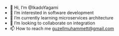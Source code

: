 - 👋 Hi, I’m @IkadoYagami
- 👀 I’m interested in software development
- 🌱 I’m currently learning microservices architecture
- 💞️ I’m looking to collaborate on integration
- 📫 How to reach me guzellmuhammett@gmail.com

<!---
IkadoYagami/IkadoYagami is a ✨ special ✨ repository because its `README.md` (this file) appears on your GitHub profile.
You can click the Preview link to take a look at your changes.
--->
